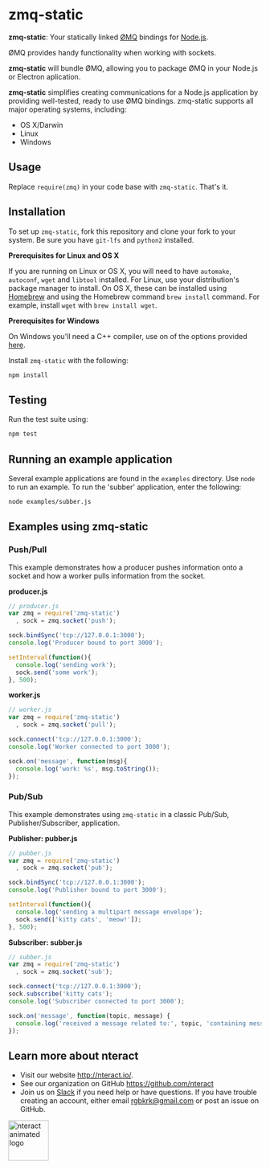 # zmq-static


**zmq-static**: Your statically linked [ØMQ](http://www.zeromq.org/)
bindings for [Node.js](https://nodejs.org/en/).

ØMQ provides handy functionality when working with sockets.

**zmq-static** will bundle ØMQ, allowing you to package ØMQ in your Node.js
or Electron aplication.


**zmq-static** simplifies creating communications for a Node.js
application by providing well-tested, ready to use ØMQ bindings.
zmq-static supports all major operating systems, including:

* OS X/Darwin
* Linux
* Windows


## Usage

Replace `require(zmq)` in your code base with `zmq-static`. That's it.

## Installation

To set up `zmq-static`, fork this repository and
clone your fork to your system. Be sure you have `git-lfs` and `python2` installed.


**Prerequisites for Linux and OS X**

If you are running on Linux or OS X, you will need to have `automake`,
`autoconf`, `wget` and `libtool` installed. For Linux, use your distribution's
package manager to install. On OS X, these can be installed using
[Homebrew](http://brew.sh) and using the Homebrew command `brew install`
command. For example, install `wget` with `brew install wget`.

**Prerequisites for Windows**

On Windows you'll need a C++ compiler, use on of the options provided
[here](https://github.com/Microsoft/nodejs-guidelines/blob/master/windows-environment.md#prerequisites).

Install `zmq-static` with the following:

```bash
npm install
```

## Testing

Run the test suite using:

```bash
npm test
```

## Running an example application

Several example applications are found in the `examples` directory. Use
`node` to run an example. To run the 'subber' application, enter the
following:

```bash
node examples/subber.js
```


## Examples using zmq-static

### Push/Pull

This example demonstrates how a producer pushes information onto a
socket and how a worker pulls information from the socket.

**producer.js**

```js
// producer.js
var zmq = require('zmq-static')
  , sock = zmq.socket('push');

sock.bindSync('tcp://127.0.0.1:3000');
console.log('Producer bound to port 3000');

setInterval(function(){
  console.log('sending work');
  sock.send('some work');
}, 500);
```

**worker.js**

```js
// worker.js
var zmq = require('zmq-static')
  , sock = zmq.socket('pull');

sock.connect('tcp://127.0.0.1:3000');
console.log('Worker connected to port 3000');

sock.on('message', function(msg){
  console.log('work: %s', msg.toString());
});
```

### Pub/Sub

This example demonstrates using `zmq-static` in a classic Pub/Sub,
Publisher/Subscriber, application.

**Publisher: pubber.js**

```js
// pubber.js
var zmq = require('zmq-static')
  , sock = zmq.socket('pub');

sock.bindSync('tcp://127.0.0.1:3000');
console.log('Publisher bound to port 3000');

setInterval(function(){
  console.log('sending a multipart message envelope');
  sock.send(['kitty cats', 'meow!']);
}, 500);
```

**Subscriber: subber.js**

```js
// subber.js
var zmq = require('zmq-static')
  , sock = zmq.socket('sub');

sock.connect('tcp://127.0.0.1:3000');
sock.subscribe('kitty cats');
console.log('Subscriber connected to port 3000');

sock.on('message', function(topic, message) {
  console.log('received a message related to:', topic, 'containing message:', message);
});
```

## Learn more about nteract

- Visit our website http://nteract.io/.
- See our organization on GitHub https://github.com/nteract
- Join us on [Slack](http://slack.nteract.in/) if you need help or have
  questions. If you have trouble creating an account, either
  email rgbkrk@gmail.com or post an issue on GitHub.

<img src="https://cloud.githubusercontent.com/assets/836375/15271096/98e4c102-19fe-11e6-999a-a74ffe6e2000.gif" alt="nteract animated logo" height="80px" />
